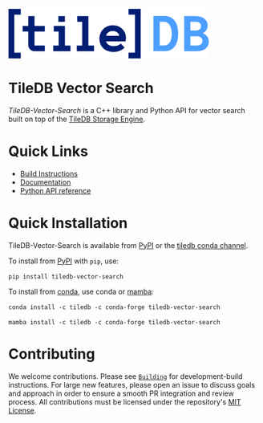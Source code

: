 <a href="https://tiledb.com"><img src="https://github.com/TileDB-Inc/TileDB/raw/dev/doc/source/_static/tiledb-logo_color_no_margin_@4x.png" alt="TileDB logo" width="400"></a>



# TileDB Vector Search

*TileDB-Vector-Search* is a C++ library and Python API for vector search built on top of the [TileDB Storage Engine](https://github.com/TileDB-Inc/TileDB).

# Quick Links

* [Build Instructions](https://tiledb-inc.github.io/TileDB-Vector-Search/documentation/Building.html)
* [Documentation](https://tiledb-inc.github.io/TileDB-Vector-Search/)
* [Python API reference](https://tiledb-inc.github.io/TileDB-Vector-Search/documentation/reference/)

# Quick Installation

TileDB-Vector-Search is available from [PyPI](https://pypi.org/project/tiledb-vector-search/) or the [tiledb conda channel](https://anaconda.org/tiledb/tiledb-vector-search).

To install from [PyPI](https://pypi.org/project/tiledb-vector-search/) with ``pip``, use:

```
pip install tiledb-vector-search
```

To install from [conda](https://anaconda.org/tiledb/tiledb-vector-search), use conda or [mamba](https://mamba.readthedocs.io/en/latest/):

```
conda install -c tiledb -c conda-forge tiledb-vector-search
```
```
mamba install -c tiledb -c conda-forge tiledb-vector-search
```



# Contributing

We welcome contributions. Please see [`Building`](Building.md) for
development-build instructions. For large new
features, please open an issue to discuss goals and approach in order
to ensure a smooth PR integration and review process. All contributions
must be licensed under the repository's [MIT License](../LICENSE).

